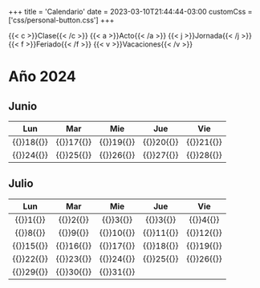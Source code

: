 +++
title = 'Calendario'
date = 2023-03-10T21:44:44-03:00
customCss = ['css/personal-button.css']
+++

{{< c >}}Clase{{< /c >}}
{{< a >}}Acto{{< /a >}}
{{< j >}}Jornada{{< /j >}}
{{< f >}}Feriado{{< /f >}}
{{< v >}}Vacaciones{{< /v >}}

# Año 2024

## Junio

|        Lun        |        Mar        |        Mie        |        Jue        |        Vie        |
| :---------------: | :---------------: | :---------------: | :---------------: | :---------------: |
| {{<f>}}18{{</f>}} | {{<c>}}17{{</c>}} | {{<c>}}19{{</c>}} | {{<f>}}20{{</f>}} | {{<f>}}21{{</f>}} |
| {{<a>}}24{{</a>}} | {{<c>}}25{{</c>}} | {{<j>}}26{{</j>}} | {{<c>}}27{{</c>}} | {{<c>}}28{{</c>}} |

## Julio

|        Lun        |        Mar        |        Mie        |        Jue        |        Vie        |
| :---------------: | :---------------: | :---------------: | :---------------: | :---------------: |
| {{<c>}}1{{</c>}}  | {{<c>}}2{{</c>}}  | {{<c>}}3{{</c>}}  | {{<c>}}3{{</c>}}  | {{<c>}}4{{</c>}}  |
| {{<v>}}8{{</v>}}  | {{<v>}}9{{</v>}}  | {{<v>}}10{{</v>}} | {{<v>}}11{{</v>}} | {{<v>}}12{{</v>}} |
| {{<v>}}15{{</v>}} | {{<v>}}16{{</v>}} | {{<v>}}17{{</v>}} | {{<v>}}18{{</v>}} | {{<v>}}19{{</v>}} |
| {{<c>}}22{{</c>}} | {{<c>}}23{{</c>}} | {{<c>}}24{{</c>}} | {{<c>}}25{{</c>}} | {{<c>}}26{{</c>}} |
| {{<c>}}29{{</c>}} | {{<c>}}30{{</c>}} | {{<c>}}31{{</c>}} |                   |                   |
